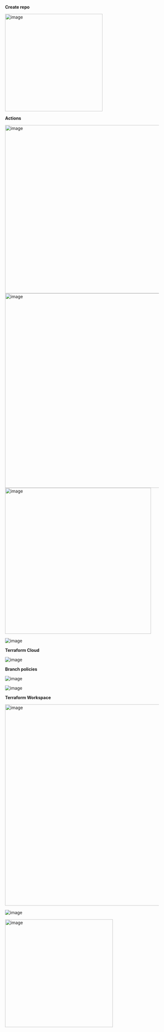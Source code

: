 **Create repo**

<img width="319" alt="image" src="https://github.com/user-attachments/assets/74709663-8727-4178-b4f6-633ca376f18d" />

**Actions**

<img width="551" alt="image" src="https://github.com/user-attachments/assets/202ac8e7-ddc0-43d4-b53a-2d60d3a2ddf9" />

<img width="637" alt="image" src="https://github.com/user-attachments/assets/a629902e-a2bd-48f7-b7b2-23e19910f312" />

<img width="478" alt="image" src="https://github.com/user-attachments/assets/89c944d5-bb1f-4945-b2d6-dfb04dc75763" />

![image](https://github.com/user-attachments/assets/8e52da3f-6be6-4e91-94c1-9ff9f4040824)

**Terraform Cloud**

![image](https://github.com/user-attachments/assets/971832f1-b37c-4b05-90f2-9929dea128df)

**Branch policies**

![image](https://github.com/user-attachments/assets/88e38466-9aea-467d-b1f1-072d729104d6)

![image](https://github.com/user-attachments/assets/2d9a27e0-883b-4e73-9005-f6fa20984ced)

**Terraform Workspace**

<img width="659" alt="image" src="https://github.com/user-attachments/assets/00b24b9f-9b9e-4baa-b893-181a8b5768b7" />


![image](https://github.com/user-attachments/assets/1bd13a5d-805d-4e2e-9149-f5c733f49d18)


<img width="353" alt="image" src="https://github.com/user-attachments/assets/2ab43c1a-7ec1-4475-b519-e01ab6af7d89" />
